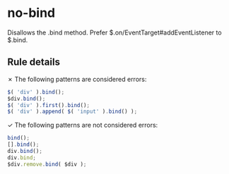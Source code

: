 # no-bind

Disallows the .bind method. Prefer $.on/EventTarget#addEventListener to $.bind.

## Rule details

✗ The following patterns are considered errors:
```js
$( 'div' ).bind();
$div.bind();
$( 'div' ).first().bind();
$( 'div' ).append( $( 'input' ).bind() );
```

✓ The following patterns are not considered errors:
```js
bind();
[].bind();
div.bind();
div.bind;
$div.remove.bind( $div );
```
